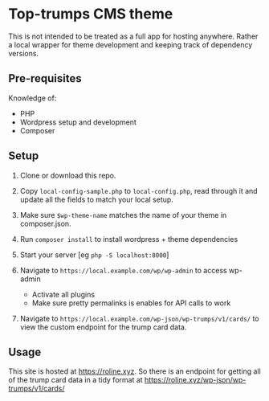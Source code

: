 # Top-trumps CMS theme

This is not intended to be treated as a full app for hosting anywhere. Rather a local wrapper for theme development and keeping track of dependency versions.

## Pre-requisites

Knowledge of:
 - PHP
 - Wordpress setup and development
 - Composer

## Setup

1. Clone or download this repo.
1. Copy `local-config-sample.php` to `local-config.php`, read through it and update all the fields to match your local setup.
1. Make sure `$wp-theme-name` matches the name of your theme in composer.json.
1. Run `composer install` to install wordpress + theme dependencies
1. Start your server [eg `php -S localhost:8000`]

1. Navigate to `https://local.example.com/wp/wp-admin` to access wp-admin 
   - Activate all plugins
   - Make sure pretty permalinks is enables for API calls to work
1. Navigate to `https://local.example.com/wp-json/wp-trumps/v1/cards/` to view the custom endpoint for the trump card data.

## Usage

This site is hosted at https://roline.xyz. So there is an endpoint for getting all of the trump card data in a tidy format at https://roline.xyz/wp-json/wp-trumps/v1/cards/
